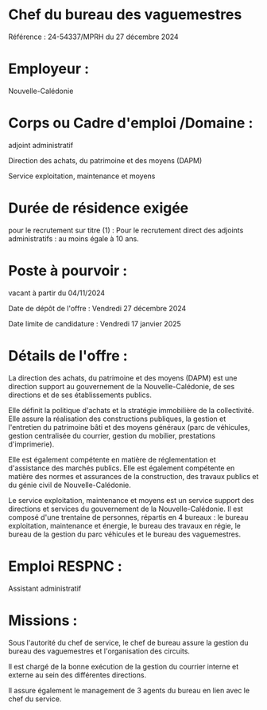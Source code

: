 # Chef du bureau des vaguemestres

Référence : 24-54337/MPRH du 27 décembre 2024

# Employeur :

Nouvelle-Calédonie

# Corps ou Cadre d'emploi /Domaine :

adjoint administratif

Direction des achats, du patrimoine et des moyens (DAPM)

Service exploitation, maintenance et moyens

# Durée de résidence exigée

pour le recrutement sur titre (1) : Pour le recrutement direct des adjoints administratifs : au moins égale à 10 ans.

# Poste à pourvoir :

vacant à partir du 04/11/2024

Date de dépôt de l'offre : Vendredi 27 décembre 2024

Date limite de candidature : Vendredi 17 janvier 2025

# Détails de l'offre :

La direction des achats, du patrimoine et des moyens (DAPM) est une direction support au gouvernement de la Nouvelle-Calédonie, de ses directions et de ses établissements publics.

Elle définit la politique d'achats et la stratégie immobilière de la collectivité. Elle assure la réalisation des constructions publiques, la gestion et l'entretien du patrimoine bâti et des moyens généraux (parc de véhicules, gestion centralisée du courrier, gestion du mobilier, prestations d'imprimerie).

Elle est également compétente en matière de réglementation et d'assistance des marchés publics. Elle est également compétente en matière des normes et assurances de la construction, des travaux publics et du génie civil de Nouvelle-Calédonie.

Le service exploitation, maintenance et moyens est un service support des directions et services du gouvernement de la Nouvelle-Calédonie. Il est composé d'une trentaine de personnes, répartis en 4 bureaux : le bureau exploitation, maintenance et énergie, le bureau des travaux en régie, le bureau de la gestion du parc véhicules et le bureau des vaguemestres.

# Emploi RESPNC :

Assistant administratif

# Missions :

Sous l'autorité du chef de service, le chef de bureau assure la gestion du bureau des vaguemestres et l'organisation des circuits.

Il est chargé de la bonne exécution de la gestion du courrier interne et externe au sein des différentes directions.

Il assure également le management de 3 agents du bureau en lien avec le chef du service.